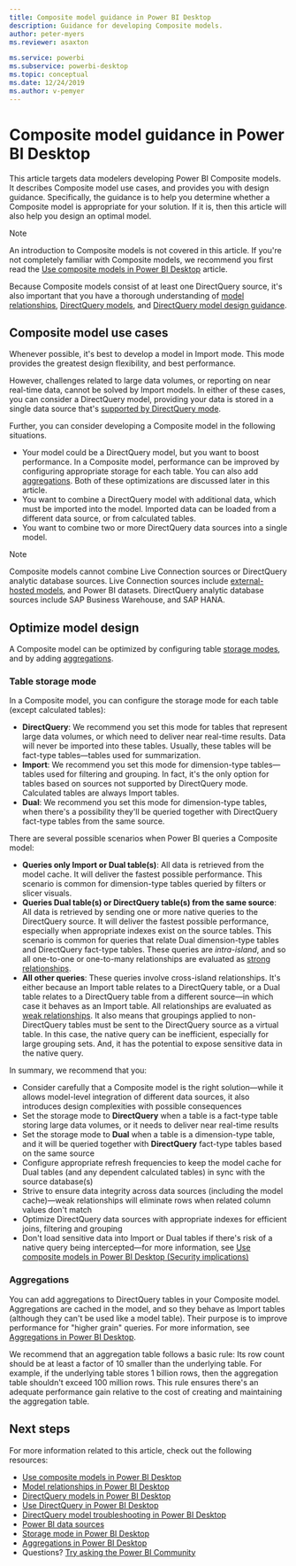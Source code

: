 ```yaml
---
title: Composite model guidance in Power BI Desktop
description: Guidance for developing Composite models.
author: peter-myers
ms.reviewer: asaxton

ms.service: powerbi
ms.subservice: powerbi-desktop
ms.topic: conceptual
ms.date: 12/24/2019
ms.author: v-pemyer
---
```


# Composite model guidance in Power BI Desktop

This article targets data modelers developing Power BI Composite models. It describes Composite model use cases, and provides you with design guidance. Specifically, the guidance is to help you determine whether a Composite model is appropriate for your solution. If it is, then this article will also help you design an optimal model.

> [!NOTE]
> An introduction to Composite models is not covered in this article. If you're not completely familiar with Composite models, we recommend you first read the [Use composite models in Power BI Desktop](../desktop-composite-models.md) article.
>
> Because Composite models consist of at least one DirectQuery source, it's also important that you have a thorough understanding of [model relationships](../desktop-relationships-understand.md), [DirectQuery models](../desktop-directquery-about.md), and [DirectQuery model design guidance](directquery-model-guidance.md).

## Composite model use cases

Whenever possible, it's best to develop a model in Import mode. This mode provides the greatest design flexibility, and best performance.

However, challenges related to large data volumes, or reporting on near real-time data, cannot be solved by Import models. In either of these cases, you can consider a DirectQuery model, providing your data is stored in a single data source that's [supported by DirectQuery mode](../power-bi-data-sources.md).

Further, you can consider developing a Composite model in the following situations.

- Your model could be a DirectQuery model, but you want to boost performance. In a Composite model, performance can be improved by configuring appropriate storage for each table. You can also add [aggregations](../desktop-aggregations.md). Both of these optimizations are discussed later in this article.
- You want to combine a DirectQuery model with additional data, which must be imported into the model. Imported data can be loaded from a different data source, or from calculated tables.
- You want to combine two or more DirectQuery data sources into a single model.

> [!NOTE]
> Composite models cannot combine Live Connection sources or DirectQuery analytic database sources. Live Connection sources include [external-hosted models](../service-datasets-understand.md#external-hosted-models), and Power BI datasets. DirectQuery analytic database sources include SAP Business Warehouse, and SAP HANA.

## Optimize model design

A Composite model can be optimized by configuring table [storage modes](../desktop-storage-mode.md), and by adding [aggregations](../desktop-aggregations.md).

### Table storage mode

In a Composite model, you can configure the storage mode for each table (except calculated tables):

- **DirectQuery**: We recommend you set this mode for tables that represent large data volumes, or which need to deliver near real-time results. Data will never be imported into these tables. Usually, these tables will be fact-type tables—tables used for summarization.
- **Import**: We recommend you set this mode for dimension-type tables—tables used for filtering and grouping. In fact, it's the only option for tables based on sources not supported by DirectQuery mode. Calculated tables are always Import tables.
- **Dual**: We recommend you set this mode for dimension-type tables, when there's a possibility they'll be queried together with DirectQuery fact-type tables from the same source.

There are several possible scenarios when Power BI queries a Composite model:

- **Queries only Import or Dual table(s)**: All data is retrieved from the model cache. It will deliver the fastest possible performance. This scenario is common for dimension-type tables queried by filters or slicer visuals.
- **Queries Dual table(s) or DirectQuery table(s) from the same source**: All data is retrieved by sending one or more native queries to the DirectQuery source. It will deliver the fastest possible performance, especially when appropriate indexes exist on the source tables. This scenario is common for queries that relate Dual dimension-type tables and DirectQuery fact-type tables. These queries are _intra-island_, and so all one-to-one or one-to-many relationships are evaluated as [strong relationships](../desktop-relationships-understand.md#strong-relationships).
- **All other queries**: These queries involve cross-island relationships. It's either because an Import table relates to a DirectQuery table, or a Dual table relates to a DirectQuery table from a different source—in which case it behaves as an Import table. All relationships are evaluated as [weak relationships](../desktop-relationships-understand.md#weak-relationships). It also means that groupings applied to non-DirectQuery tables must be sent to the DirectQuery source as a virtual table. In this case, the native query can be inefficient, especially for large grouping sets. And, it has the potential to expose sensitive data in the native query.

In summary, we recommend that you:

- Consider carefully that a Composite model is the right solution—while it allows model-level integration of different data sources, it also introduces design complexities with possible consequences
- Set the storage mode to **DirectQuery** when a table is a fact-type table storing large data volumes, or it needs to deliver near real-time results
- Set the storage mode to **Dual** when a table is a dimension-type table, and it will be queried together with **DirectQuery** fact-type tables based on the same source
- Configure appropriate refresh frequencies to keep the model cache for Dual tables (and any dependent calculated tables) in sync with the source database(s)
- Strive to ensure data integrity across data sources (including the model cache)—weak relationships will eliminate rows when related column values don't match
- Optimize DirectQuery data sources with appropriate indexes for efficient joins, filtering and grouping
- Don't load sensitive data into Import or Dual tables if there's risk of a native query being intercepted—for more information, see [Use composite models in Power BI Desktop (Security implications)](../desktop-composite-models.md#security-implications)

### Aggregations

You can add aggregations to DirectQuery tables in your Composite model. Aggregations are cached in the model, and so they behave as Import tables (although they can't be used like a model table). Their purpose is to improve performance for "higher grain" queries. For more information, see [Aggregations in Power BI Desktop](../desktop-aggregations.md).

We recommend that an aggregation table follows a basic rule: Its row count should be at least a factor of 10 smaller than the underlying table. For example, if the underlying table stores 1 billion rows, then the aggregation table shouldn't exceed 100 million rows. This rule ensures there's an adequate performance gain relative to the cost of creating and maintaining the aggregation table.

## Next steps

For more information related to this article, check out the following resources:

- [Use composite models in Power BI Desktop](../desktop-composite-models.md)
- [Model relationships in Power BI Desktop](../desktop-relationships-understand.md)
- [DirectQuery models in Power BI Desktop](../desktop-directquery-about.md)
- [Use DirectQuery in Power BI Desktop](../desktop-use-directquery.md)
- [DirectQuery model troubleshooting in Power BI Desktop](../desktop-directquery-troubleshoot.md)
- [Power BI data sources](../power-bi-data-sources.md)
- [Storage mode in Power BI Desktop](../desktop-storage-mode.md)
- [Aggregations in Power BI Desktop](../desktop-aggregations.md)
- Questions? [Try asking the Power BI Community](https://community.powerbi.com/)
